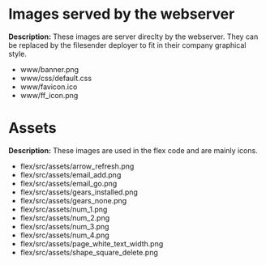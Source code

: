 # Images served by the webserver
__Description:__ These images are server direclty by the webserver. They can be replaced by the filesender deployer to fit in their company graphical style.

* www/banner.png
* www/css/default.css
* www/favicon.ico
* www/ff_icon.png

# Assets
__Description:__ These images are used in the flex code and are mainly icons.

* flex/src/assets/arrow_refresh.png
* flex/src/assets/email_add.png
* flex/src/assets/email_go.png
* flex/src/assets/gears_installed.png
* flex/src/assets/gears_none.png
* flex/src/assets/num_1.png
* flex/src/assets/num_2.png
* flex/src/assets/num_3.png
* flex/src/assets/num_4.png
* flex/src/assets/page_white_text_width.png
* flex/src/assets/shape_square_delete.png

